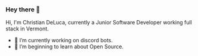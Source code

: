 ### Hey there 👋

Hi, I'm Christian DeLuca, currently a Junior Software Developer working full stack in Vermont. 

- 🔭 I’m currently working on discord bots.
- 🌱 I’m beginning to learn about Open Source.

<!--
**cadeluca/cadeluca** is a ✨ _special_ ✨ repository because its `README.md` (this file) appears on your GitHub profile.

Here are some ideas to get you started:
-->

